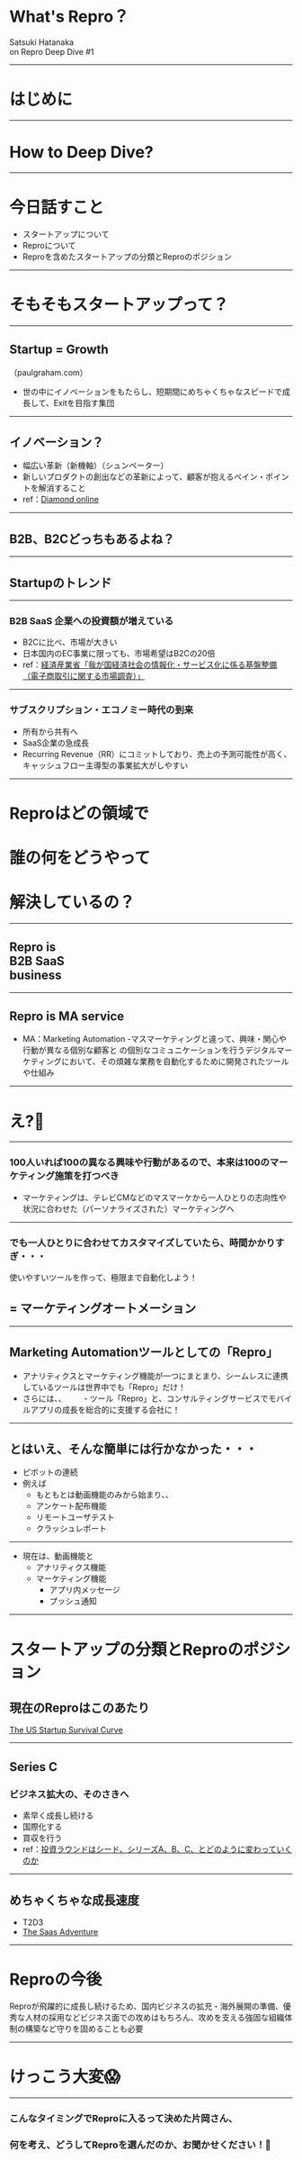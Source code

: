 # What's Repro？

Satsuki Hatanaka<br>
on Repro Deep Dive #1

---

# はじめに

---

# How to Deep Dive?

---

# 今日話すこと
- スタートアップについて
- Reproについて
- Reproを含めたスタートアップの分類とReproのポジション

---
    
# そもそもスタートアップって？

---

## Startup = Growth
（paulgraham.com）
- 世の中にイノベーションをもたらし、短期間にめちゃくちゃなスピードで成長して、Exitを目指す集団

---

## イノベーション？
- 幅広い革新（新機軸）（シュンペーター）
- 新しいプロダクトの創出などの革新によって、顧客が抱えるペイン・ポイントを解消すること
- ref：[Diamond online](https://diamond.jp/articles/-/119041)

---

## B2B、B2Cどっちもあるよね？

---

## Startupのトレンド

---

### B2B SaaS 企業への投資額が増えている
- B2Cに比べ、市場が大きい
- 日本国内のEC事業に限っても、市場希望はB2Cの20倍
- ref：[経済産業省「我が国経済社会の情報化・サービス化に係る基盤整備（電子商取引に関する市場調査）」](http://www.meti.go.jp/press/2016/06/20160614001/20160614001.html)

---

### サブスクリプション・エコノミー時代の到来
- 所有から共有へ
- SaaS企業の急成長
- Recurring Revenue（RR）にコミットしており、売上の予測可能性が高く、キャッシュフロー主導型の事業拡大がしやすい

---

# Reproはどの領域で
# 誰の何をどうやって
# 解決しているの？

---

## Repro is<br>B2B SaaS<br>business

---

## Repro is MA service
- MA：Marketing Automation
  -マスマーケティングと違って、興味・関心や行動が異なる個別な顧客と の個別なコミュニケーションを行うデジタルマーケティングにおいて、その煩雑な業務を自動化するために開発されたツールや仕組み

---

# え?🤔

---

### 100人いれば100の異なる興味や行動があるので、本来は100のマーケティング施策を打つべき
- マーケティングは、テレビCMなどのマスマーケから一人ひとりの志向性や状況に合わせた（パーソナライズされた）マーケティングへ

---

### でも一人ひとりに合わせてカスタマイズしていたら、時間かかりすぎ・・・
使いやすいツールを作って、極限まで自動化しよう！
## = マーケティングオートメーション

---
## Marketing Automationツールとしての「Repro」
- アナリティクスとマーケティング機能が一つにまとまり、シームレスに連携しているツールは世界中でも「Repro」だけ！
- さらには、、
　　- ツール「Repro」と、コンサルティングサービスでモバイルアプリの成長を総合的に支援する会社に！

---

## とはいえ、そんな簡単には行かなかった・・・
- ピボットの連続
- 例えば
  -  もともとは動画機能のみから始まり、、
    - アンケート配布機能
    - リモートユーザテスト
    - クラッシュレポート
    
---

- 現在は、動画機能と
  - アナリティクス機能
  - マーケティング機能
    - アプリ内メッセージ
    - プッシュ通知

---

# スタートアップの分類とReproのポジション
## 現在のReproはこのあたり
[The US Startup Survival Curve](https://jp.techcrunch.com/2017/05/20/20170517heres-how-likely-your-startup-is-to-get-acquired-at-any-stage/)
    
---    
## Series C
### ビジネス拡大の、そのさきへ
- 素早く成長し続ける
- 国際化する
- 買収を行う
- ref：[投資ラウンドはシード、シリーズA、B、C、とどのように変わっていくのか](https://medium.com/@PeraPera/%E6%8A%95%E8%B3%87%E3%83%A9%E3%82%A6%E3%83%B3%E3%83%89%E3%81%AF%E3%82%B7%E3%83%BC%E3%83%89-%E3%82%B7%E3%83%AA%E3%83%BC%E3%82%BAa-b-c-%E3%81%A8%E3%81%A9%E3%81%AE%E3%82%88%E3%81%86%E3%81%AB%E5%A4%89%E3%82%8F%E3%81%A3%E3%81%A6%E3%81%84%E3%81%8F%E3%81%AE%E3%81%8B-%E3%82%A8%E3%83%A9%E3%83%83%E3%83%89-%E3%82%AE%E3%83%AB-17fd3f960a0f)

---

## めちゃくちゃな成長速度
- T2D3
- [The Saas Adventure](https://techcrunch.com/2015/02/01/the-saas-travel-adventure/)

---

# Reproの今後
Reproが飛躍的に成長し続けるため、国内ビジネスの拡充・海外展開の準備、優秀な人材の採用などビジネス面での攻めはもちろん、攻めを支える強固な組織体制の構築など守りを固めることも必要

---

# けっこう大変😱

---

### こんなタイミングでReproに入るって決めた片岡さん、
### 何を考え、どうしてReproを選んだのか、お聞かせください！🤩
